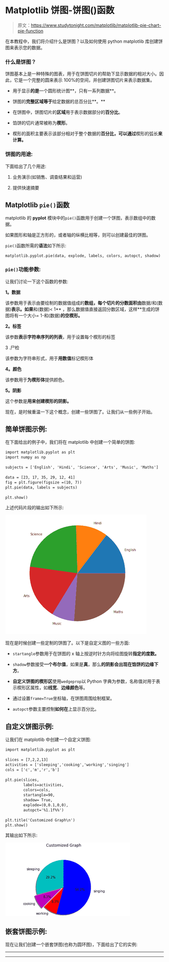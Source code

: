 # Matplotlib 饼图-饼图()函数

> 原文：<https://www.studytonight.com/matplotlib/matplotlib-pie-chart-pie-function>

在本教程中，我们将介绍什么是饼图？以及如何使用 python matplotlib 库创建饼图来表示您的数据。

### 什么是饼图？

饼图基本上是一种特殊的图表，用于在饼图切片的帮助下显示数据的相对大小。因此，它是一个完整的圆来表示 100%的空间，并创建饼图切片来表示数据集。

*   用于显示**的是**一个圆形统计图**，只有一系列数据**。

*   饼图的**完整区域等于**给定数据的总百分比**。**

*   在饼图中，饼图切片的**区域**用于表示数据部分的**百分比**。

*   馅饼的切片通常被称为**楔形**。

*   楔形的面积主要表示该部分相对于整个数据的**百分比，可以通过**楔形的弧长**来计算。**

### 饼图的用途:

下面给出了几个用途:

1.  业务演示(如销售、调查结果和运营)

2.  提供快速摘要

## Matplotlib `pie()`函数

matplotlib 的 **pyplot** 模块中的`pie()`函数用于创建一个饼图，表示数组中的数据。

如果图形和轴是正方形的，或者轴的纵横比相等，则可以创建最佳的饼图。

`pie()`函数所需的**语法**如下所示:

```
matplotlib.pyplot.pie(data, explode, labels, colors, autopct, shadow)
```

### `pie()`功能参数:

让我们讨论一下这个函数的参数:

**1。数据**

该参数用于表示由要绘制的数据值组成的**数组，每个切片的分数面积由**数据/和(数据)**表示。如果**和(数据)< 1** ，那么数据值直接返回分数区域，这样**生成的饼图将有一个大小= 1-和(数据)**的空楔形。**

**2。标签**

该参数**表示字符串序列的列表**，用于设置每个楔形的标签

3 .尸检

该参数为字符串形式，用于**用数值**标记楔形体

**4。颜色**

该参数用于**为楔形体**提供颜色。

**5。阴影**

这个参数是**用来创建楔形的阴影。**

现在，是时候重温一下这个概念，创建一些饼图了。让我们从一些例子开始。

## 简单饼图示例:

在下面给出的例子中，我们将在 matplotlib 中创建一个简单的饼图:

```
import matplotlib.pyplot as plt
import numpy as np 

subjects = ['English', 'Hindi', 'Science', 'Arts', 'Music', 'Maths'] 

data = [23, 17, 35, 29, 12, 41] 
fig = plt.figure(figsize =(10, 7)) 
plt.pie(data, labels = subjects) 

plt.show() 
```

上述代码片段的输出如下所示:

![matplotlib simple pie chart example](img/adb1b0506246f764c203d807bee6812d.png)

现在是时候创建一些定制的饼图了。以下是自定义图的一些方面:

*   `startangle`参数用于在饼图的 x 轴上按逆时针方向将绘图旋转**指定的度数。**

*   `shadow`参数接受**一个布尔值**，如果是**真**，那么**的阴影会出现在馅饼的边缘下方**。

*   **自定义饼图的楔形区**使用`wedgeprop`以 Python 字典为参数，名称值对用于表示楔形区属性，如**线宽**、**边缘颜色**等。

*   通过设置`frame=True`坐标轴，在饼图周围绘制框架。

*   `autopct`参数主要控制**如何在**上显示百分比。

## 自定义饼图示例:

让我们在 matplotlib 中创建一个自定义饼图:

```
import matplotlib.pyplot as plt

slices = [7,2,2,13]
activities = ['sleeping','cooking','working','singing']
cols = ['c','m','r','b']

plt.pie(slices,
        labels=activities,
        colors=cols,
        startangle=90,
        shadow= True,
        explode=(0,0.1,0,0),
        autopct='%1.1f%%')

plt.title('Customized Graph\n')
plt.show()
```

其输出如下所示:

![custom pie chart matplotlib example](img/4a5df80a290c6e46b59629d3a6d9b876.png)

## 嵌套饼图示例:

现在让我们创建一个嵌套饼图(也称为圆环图)，下面给出了它的实例:

* * *

* * *
